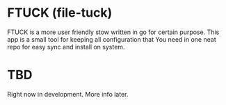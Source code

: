 # FTUCK (file-tuck)
FTUCK is a more user friendly stow written in go for certain purpose.
This app is a small tool for keeping all configuration that You need in one neat repo for easy sync and install on system.

# TBD 
Right now in development. More info later.

